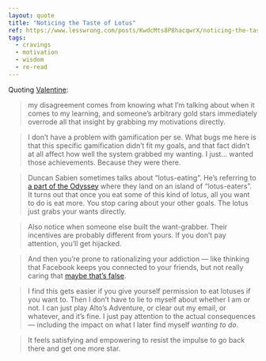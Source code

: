```yaml
---
layout: quote
title: "Noticing the Taste of Lotus"
ref: https://www.lesswrong.com/posts/KwdcMts8P8hacqwrX/noticing-the-taste-of-lotus
tags:
  - cravings
  - motivation
  - wisdom
  - re-read
---
```


Quoting [Valentine](https://www.lesswrong.com/posts/KwdcMts8P8hacqwrX/noticing-the-taste-of-lotus):

> my disagreement comes from knowing what I’m talking about when it comes to my learning, and someone’s arbitrary gold stars immediately overrode all that insight by grabbing my motivations directly.

> I don’t have a problem with gamification per se. What bugs me here is that this specific gamification didn’t fit my goals, and that fact didn’t at all affect how well the system grabbed my wanting. I just… wanted those achievements. Because they were there.

> Duncan Sabien sometimes talks about “lotus-eating”. He’s referring to [a part of the Odyssey](https://en.wikipedia.org/wiki/Lotus-eaters) where they land on an island of “lotus-eaters”. It turns out that once you eat some of this kind of lotus, all you want to do is eat more. You stop caring about your other goals. The lotus just grabs your wants directly.

> Also notice when someone else built the want-grabber. Their incentives are probably different from yours. If you don’t pay attention, you’ll get hijacked.

> And then you’re prone to rationalizing your addiction — like thinking that Facebook keeps you connected to your friends, but not really caring that [maybe that’s false](https://www.sciencedirect.com/science/article/pii/S0747563214002209).

> I find this gets easier if you give yourself permission to eat lotuses if you want to. Then I don’t have to lie to myself about whether I am or not. I can just play Alto’s Adventure, or clear out my email, or whatever, and it’s fine. I just pay attention to the actual consequences — including the impact on what I later find myself *wanting to do*.

> It feels satisfying and empowering to resist the impulse to go back there and get one more star.
